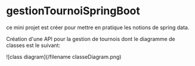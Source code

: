 # gestionTournoiSpringBoot
ce mini projet est créer pour mettre en pratique les notions de spring data.

Création d'une API pour la gestion de tournois dont le diagramme de classes est le suivant:

![class diagram](/filename classeDiagram.png)
